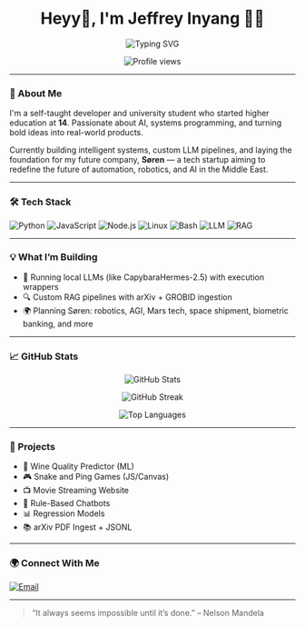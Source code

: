 <h1 align="center">Heyy👋, I'm Jeffrey Inyang 👨‍💻</h1>

<p align="center">
  <img src="https://readme-typing-svg.demolab.com?font=Fira+Code&size=22&pause=1000&center=true&vCenter=true&width=500&lines=AI+Engineer+%26+Systems+Dev;Soon+founder+of+S%C3%B8ren+%7C+Tech+Visionary;Studying+AI/ML+&+Building+the+future" alt="Typing SVG" />
</p>

<p align="center">
  <img src="https://komarev.com/ghpvc/?username=Abhiz2411&style=flat-square&color=blue" alt="Profile views" />
</p>

---

### 🚀 About Me

I'm a self-taught developer and university student who started higher education at **14**. Passionate about AI, systems programming, and turning bold ideas into real-world products.

Currently building intelligent systems, custom LLM pipelines, and laying the foundation for my future company, **Søren** — a tech startup aiming to redefine the future of automation, robotics, and AI in the Middle East.

---

### 🛠️ Tech Stack

![Python](https://img.shields.io/badge/-Python-333?style=flat&logo=python)
![JavaScript](https://img.shields.io/badge/-JavaScript-333?style=flat&logo=javascript)
![Node.js](https://img.shields.io/badge/-Node.js-333?style=flat&logo=node.js)
![Linux](https://img.shields.io/badge/-Linux-333?style=flat&logo=linux)
![Bash](https://img.shields.io/badge/-Bash-333?style=flat&logo=gnu-bash)
![LLM](https://img.shields.io/badge/-LLM-333?style=flat&logo=openai)
![RAG](https://img.shields.io/badge/-RAG-333?style=flat&logo=wikipedia)

---

### 💡 What I’m Building

- 🧠 Running local LLMs (like CapybaraHermes-2.5) with execution wrappers
- 🔍 Custom RAG pipelines with arXiv + GROBID ingestion
- 🌍 Planning Søren: robotics, AGI, Mars tech, space shipment, biometric banking, and more

---

### 📈 GitHub Stats

<p align="center">
  <img src="https://github-readme-stats.vercel.app/api?username=Jeffrey-Inyang&theme=radical&show_icons=true&hide_border=false" alt="GitHub Stats" />
</p>

<p align="center">
  <img src="https://github-readme-streak-stats.herokuapp.com?user=Jeffrey-Inyang&theme=radical&hide_border=false" alt="GitHub Streak" />
</p>

<p align="center">
  <img src="https://github-readme-stats.vercel.app/api/top-langs/?username=Jeffrey-Inyang&layout=compact&theme=radical&langs_count=6&hide_border=false" alt="Top Languages" />
</p>

---

### 📂 Projects

- 🎯 Wine Quality Predictor (ML)
- 🎮 Snake and Ping Games (JS/Canvas)
- 📺 Movie Streaming Website
- 🤖 Rule-Based Chatbots
- 📊 Regression Models
- 📚 arXiv PDF Ingest + JSONL

---

### 🌍 Connect With Me

[![Email](https://img.shields.io/badge/Email-red?style=for-the-badge&logo=gmail&logoColor=white)](mailto:jeffrey.inyang@yahoo.com)


---

> “It always seems impossible until it’s done.” – Nelson Mandela

